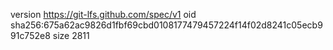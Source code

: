 version https://git-lfs.github.com/spec/v1
oid sha256:675a62ac9826d1fbf69cbd0108177479457224f14f02d8241c05ecb991c752e8
size 2811
